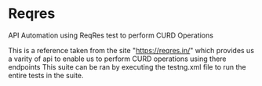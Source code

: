 # Reqres
API Automation using ReqRes test to perform CURD Operations

This is a reference taken from the site "https://reqres.in/" which provides us a varity of api to enable us to perform CURD operations using there endpoints
This suite can be ran by executing the testng.xml file to run the entire tests in the suite.
